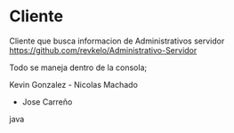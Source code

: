 
# Cliente

Cliente que busca informacion de Administrativos servidor
https://github.com/revkelo/Administrativo-Servidor

Todo se maneja dentro de la consola;

Kevin Gonzalez - Nicolas Machado
 - Jose Carreño

java
